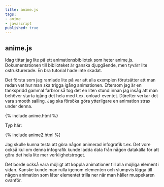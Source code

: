 ```yaml
---
title: anime.js
tags:
- anime
- javascript
published: true
---
```

## anime.js

Idag tittar jag lite på ett animationsbibliotek som heter anime.js. Dokumentationen till biblioteket är ganska djupgående, men tyvärr lite ostrukturerade. En bra tutorial hade inte skadat.

Det första som jag ramlade lite på var att alla exemplen förutsätter att man redan vet hur man ska trigga igång animationen. Eftersom jag är en tankspridd gammal farbror så tog det en liten stund innan jag insåg att man behöver starta igång det hela med t.ex. onload-eventet. Därefter verkar det vara smooth sailing. Jag ska försöka göra ytterligare en animation strax under denna.

{% include anime.html %}

Typ här:

{% include anime2.html %}

Jag skulle kunna testa att göra någon animerad infografik t.ex. Det vore också kul om denna infografik kunde ladda data från någon datakälla för att göra det hela lite mer verklighetstroget.

Det borde också vara möjligt att koppla animationer till alla möjliga element i sidan. Kanske kunde man rulla igenom elementen och slumpvis lägga till någon animation som låter elementet trilla ner när man håller muspekaren ovanför.